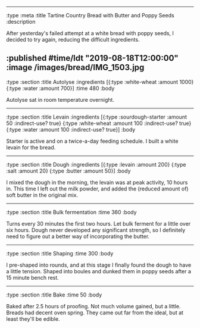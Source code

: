 --------------------------------------------------------------------------------
:type :meta
:title Tartine Country Bread with Butter and Poppy Seeds
:description

After yesterday's failed attempt at a white bread with poppy seeds, I decided to
try again, reducing the difficult ingredients.

:published #time/ldt "2019-08-18T12:00:00"
:image /images/bread/IMG_1503.jpg
--------------------------------------------------------------------------------
:type :section
:title Autolyse
:ingredients
[{:type :white-wheat :amount 1000}
 {:type :water :amount 700}]
:time 480
:body

Autolyse sat in room temperature overnight.

--------------------------------------------------------------------------------
:type :section
:title Levain
:ingredients
[{:type :sourdough-starter :amount 50 :indirect-use? true}
 {:type :white-wheat :amount 100 :indirect-use? true}
 {:type :water :amount 100 :indirect-use? true}]
:body

Starter is active and on a twice-a-day feeding schedule. I built a white levain
for the bread.

--------------------------------------------------------------------------------
:type :section
:title Dough
:ingredients
[{:type :levain :amount 200}
 {:type :salt :amount 20}
 {:type :butter :amount 50}]
:body

I mixed the dough in the morning, the levain was at peak activity, 10 hours in.
This time I left out the milk powder, and added the (reduced amount of) soft
butter in the original mix.

--------------------------------------------------------------------------------
:type :section
:title Bulk fermentation
:time 360
:body

Turns every 30 minutes the first two hours. Let bulk ferment for a little over
six hours. Dough never developed any significant strength, so I definitely need
to figure out a better way of incorporating the butter.

--------------------------------------------------------------------------------
:type :section
:title Shaping
:time 300
:body

I pre-shaped into rounds, and at this stage I finally found the dough to have a
little tension. Shaped into boules and dunked them in poppy seeds after a 15
minute bench rest.

--------------------------------------------------------------------------------
:type :section
:title Bake
:time 50
:body

Baked after 2.5 hours of proofing. Not much volume gained, but a little. Breads
had decent oven spring. They came out far from the ideal, but at least they'll
be edible.
